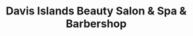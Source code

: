---
title: "Davis Islands Beauty Salon & Spa & Barbershop"
url: /tampa/davis-islands-beauty-salon-and-spa-and-barbershop/
shop: shop
---